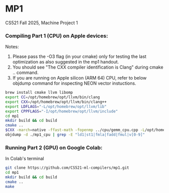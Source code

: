 # MP1
CS521 Fall 2025, Machine Project 1

### Compiling Part 1 (CPU) on Apple devices:
Notes: 
1) Please pass the -O3 flag (in your cmake) only for testing the last optimization as also suggested in the mp1 handout.
2) You should see "The CXX compiler identification is Clang" during cmake .. command.
3) If you are running on Apple silicon (ARM 64) CPU, refer to below objdump command for inspecting NEON vector instuctions. 

```sh
brew install cmake llvm libomp
export CC=/opt/homebrew/opt/llvm/bin/clang
export CXX=/opt/homebrew/opt/llvm/bin/clang++
export LDFLAGS="-L/opt/homebrew/opt/llvm/lib"
export CPPFLAGS="-I/opt/homebrew/opt/llvm/include"
cd mp1
mkdir build && cd build
cmake ..
$CXX -march=native -ffast-math -fopenmp ../cpu/gemm_cpu.cpp -L/opt/homebrew/opt/llvm/lib -o mp1_cpu
objdump -d ./mp1_cpu | grep -E "ld1|st1|fmla|fadd|fmul|v[0-9]"
```

### Running Part 2 (GPU) on Google Colab:
In Colab's terminal
```sh
git clone https://github.com/CS521-ml-compilers/mp1.git
cd mp1
mkdir build && cd build
cmake ..
make
```
